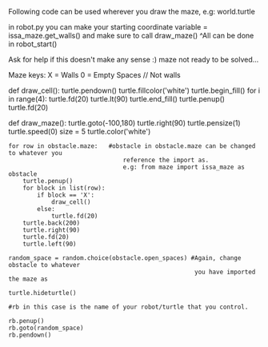 Following code can be used wherever you draw the maze, e.g: world.turtle

in robot.py you can make your starting coordinate variable = issa_maze.get_walls() 
and make sure to call draw_maze()
^All can be done in robot_start()

Ask for help if this doesn't make any sense :)
maze not ready to be solved...

Maze keys:
X = Walls
0 = Empty Spaces // Not walls


def draw_cell():
        turtle.pendown()
        turtle.fillcolor('white')
        turtle.begin_fill()
        for i in range(4):
                turtle.fd(20)
                turtle.lt(90)
        turtle.end_fill()
        turtle.penup()
        turtle.fd(20)


def draw_maze():
    turtle.goto(-100,180)
    turtle.right(90)
    turtle.pensize(1)
    turtle.speed(0)
    size = 5
    turtle.color('white')

    for row in obstacle.maze:   #obstacle in obstacle.maze can be changed to whatever you
                                    reference the import as. 
                                    e.g: from maze import issa_maze as obstacle
        turtle.penup()
        for block in list(row):
            if block == 'X':
                draw_cell()
            else:
                turtle.fd(20)
        turtle.back(200)
        turtle.right(90)
        turtle.fd(20)
        turtle.left(90)

    random_space = random.choice(obstacle.open_spaces) #Again, change obstacle to whatever  
                                                        you have imported the maze as
    
    turtle.hideturtle()

    #rb in this case is the name of your robot/turtle that you control.

    rb.penup()
    rb.goto(random_space)
    rb.pendown()